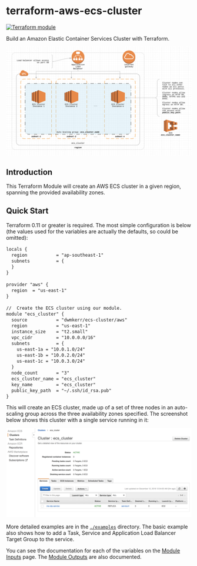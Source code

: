 # terraform-aws-ecs-cluster

[![Terraform module](https://img.shields.io/badge/dynamic/json.svg?label=Terraform%20module&url=https%3A%2F%2Fregistry.terraform.io%2Fv1%2Fmodules%2Fdwmkerr%2Fecs-cluster%2Faws&query=%24.version&colorB=%235D54E1)](https://registry.terraform.io/modules/dwmkerr/ecs-cluster/aws)

Build an Amazon Elastic Container Services Cluster with Terraform.

![Architecture Diagram](docs/architecture.png)

## Introduction

This Terraform Module will create an AWS ECS cluster in a given region, spanning the provided availability zones.

## Quick Start

Terraform 0.11 or greater is required. The most simple configuration is below (the values used for the variables are actually the defaults, so could be omitted):


```
locals {
  region           = "ap-southeast-1"
  subnets          = {
  }
}

provider "aws" {
  region  = "us-east-1"
}

//  Create the ECS cluster using our module.
module "ecs_cluster" {
  source           = "dwmkerr/ecs-cluster/aws"
  region           = "us-east-1"
  instance_size    = "t2.small"
  vpc_cidr         = "10.0.0.0/16"
  subnets          = {
    us-east-1a = "10.0.1.0/24"
    us-east-1b = "10.0.2.0/24"
    us-east-1c = "10.0.3.0/24"
  }
  node_count       = "3"
  ecs_cluster_name = "ecs_cluster"
  key_name         = "ecs_cluster"
  public_key_path  = "~/.ssh/id_rsa.pub"
}
```

This will create an ECS cluster, made up of a set of three nodes in an auto-scaling group across the three availability zones specified. The screenshot below shows this cluster with a single service running in it:

![Screenshot](docs/ecs-screenshot.png)

More detailed examples are in the [`./examples`](./examples) directory. The basic example also shows how to add a Task, Service and Application Load Balancer Target Group to the service.

You can see the documentation for each of the variables on the [Module Inputs](https://registry.terraform.io/modules/dwmkerr/ecs-cluster/aws/?tab=inputs) page. The [Module Outputs](https://registry.terraform.io/modules/dwmkerr/ecs-cluster/aws/?tab=outputs) are also documented.
